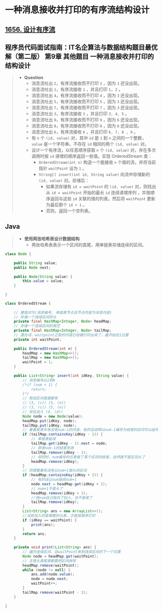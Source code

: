 # 一种消息接收并打印的有序流结构设计

## [1656. 设计有序流](https://leetcode.cn/problems/design-an-ordered-stream/)

## 程序员代码面试指南：IT名企算法与数据结构题目最优解（第二版） 第9章 其他题目 一种消息接收并打印的结构设计

> - **Question**
>   - 消息流吐出 `2`，有序流接收而不打印 `2` ，因为 `1` 还没出现。
>   - 消息流吐出 `1`，有序流接收 `1` ，并且打印 `1, 2` 。
>   - 消息流吐出 `4`，有序流接收而不打印 `4` ，因为 `3` 还没出现。
>   - 消息流吐出 `5`，有序流接收而不打印 `5` ，因为 `3` 还没出现。
>   - 消息流吐出 `7`，有序流接收而不打印 `7` ，因为 `3` 还没出现。
>   - 消息流吐出 `3`，有序流接收 `3` ，并且打印 `3, 4, 5` 。
>   - 消息流吐出 `9`，有序流接收而不打印 `9` ，因为 `6` 还没出现。
>   - 消息流吐出 `8`，有序流接收而不打印 `8` ，因为 `6` 还没出现。
>   - 消息流吐出 `6`，有序流接收 `6` ，并且打印 `6, 7, 8 , 9` 。
>   - 有 `n` 个 `(id, value)` 对，其中 `id` 是 `1` 到 `n` 之间的一个整数， `value` 是一个字符串。不存在 `id` 相同的两个 `(id, value)` 对。
>   - 设计一个有序流，以任意顺序获取 `n` 个 `(id, value)` 对，并在多次调用时按 `id` 递增的顺序返回一些值。实现 OrderedStream 类：
>     - `OrderedStream(int n)` 构造一个能接收 `n` 个值的流，并将当前指针 `waitPoint` 设为 `1` 。
>     - `String[] insert(int id, String value)` 向流中存储新的 `(id, value)` 对。存储后：
>       - 如果流存储有 `id = waitPoint` 的 `(id, value)` 对，则找出从 `id = waitPoint` 开始的最长 `id` 连续递增序列 ，并按顺序返回与这些 `id` 关联的值的列表。然后将 `waitPoint` 更新为最后那个 `id + 1` 。
>       - 否则，返回一个空列表。

## Java

> - **使用两张哈希表设计数据结构**
>   - 两张哈希表表示一个区间的首尾，用单链表存储连续的区间。

```java
class Node {
    
    public String value;
    public Node next;
    
    public Node(String value) {
        this.value = value;
    }
    
}

class OrderedStream {
    
    // 键值对为(消息编号, 单链表节点且节点内容为消息内容)
    // 存储一个连续区间的头
    private final HashMap<Integer, Node> headMap;
    // 存储一个连续区间的尾巴
    private final HashMap<Integer, Node> tailMap;
    // 潜台词，waitpoint之前的内容已经被打印出来了，最开始在1位置
    private int waitPoint;
    
    public OrderedStream(int n) {
        headMap = new HashMap<>();
        tailMap = new HashMap<>();
        waitPoint = 1;
    }
    
    public List<String> insert(int idKey, String value) {
        // 消息编号从1到N
        /*if (num < 1) {
            return;
        }*/
        // 假设区间里面都有
        // (3, (c)) (5, (e))
        // (3, (c)) (5, (e))
        // 现在加入 (4, (d))
        Node node = new Node(value);
        headMap.put(idKey, node);
        tailMap.put(idKey, node);
        // 看看尾表中有没有num-1的内容，有的话说明以num-1编号为结尾的区间可以延申到以num结尾
        if (tailMap.containsKey(idKey - 1)) {
            // 单链表延续
            tailMap.get(idKey - 1).next = node;
            // 原来num-1的结尾失效
            tailMap.remove(idKey - 1);
            // 但同时，num编号的元素做了某个区间的结尾，自然就不是区间头了
            headMap.remove(idKey);
        }
        // 同理看看有没有以num+1做头的区间
        if (headMap.containsKey(idKey + 1)) {
            // 有的话让num指向num+1
            node.next = headMap.get(idKey + 1);
            // num+1不是头了
            headMap.remove(idKey + 1);
            //但num自己指向了别人，也不是尾了
            tailMap.remove(idKey);
        }
        List<String> ans = new ArrayList<>();
        //当前加入的是需要的元素，才能按顺序打印
        if (idKey == waitPoint) {
            print(ans);
        }
        return ans;
    }
    
    private void print(List<String> ans) {
        // 遍历连续区间，且waitPoint来到连续区间的下一个位置
        Node node = headMap.get(waitPoint);
        // 注意头表尾表都要把区间抹除
        headMap.remove(waitPoint);
        while (node != null) {
            ans.add(node.value);
            node = node.next;
            waitPoint++;
        }
        tailMap.remove(waitPoint - 1);
    }
    
}
```
